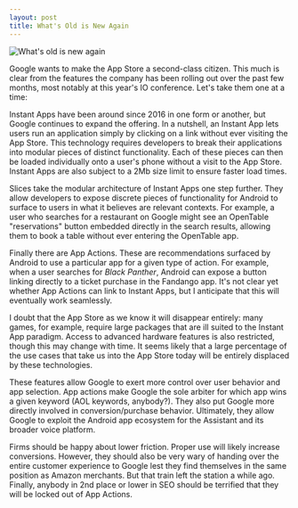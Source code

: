 ```yaml
---
layout: post
title: What's Old is New Again
---
```

![What's old is new
again](http://richardbenjaminrush.com/images/aol-keywords.png)

Google wants to make the App Store a second-class citizen. This much is clear
from the features the company has been rolling out over the past few months,
most notably at this year's IO conference. Let's take them one at a time:

Instant Apps have been around since 2016 in one form or another, but Google
continues to expand the offering. In a nutshell, an Instant App lets users
run an application simply by clicking on a link without ever visiting the App
Store. This technology requires developers to break their applications into
modular pieces of distinct functionality. Each of these pieces can then be
loaded individually onto a user's phone without a visit to the App Store.
Instant Apps are also subject to a 2Mb size limit to ensure faster load times.

Slices take the modular architecture of Instant Apps one step further. They
allow developers to expose discrete pieces of functionality for Android to
surface to users in what it believes are relevant contexts. For example, a user
who searches for a restaurant on Google might see an OpenTable "reservations"
button embedded directly in the search results, allowing them to book a table
without ever entering the OpenTable app.

Finally there are App Actions. These are recommendations surfaced by Android to
use a particular app for a given type of action. For example, when a user
searches for _Black Panther_, Android can expose a button linking directly to a
ticket purchase in the Fandango app. It's not clear yet whether App Actions can
link to Instant Apps, but I anticipate that this will eventually work
seamlessly.

I doubt that the App Store as we know it will disappear entirely: many games,
for example, require large packages that are ill suited to the Instant App
paradigm. Access to advanced hardware features is also restricted, though this
may change with time. It seems likely that a large percentage of the use cases
that take us into the App Store today will be entirely displaced by these
technologies.

These features allow Google to exert more control over user behavior and app
selection. App actions make Google the sole arbiter for which app wins a given
keyword (AOL keywords, anybody?). They also put Google
more directly involved in conversion/purchase behavior. Ultimately, they allow
Google to exploit the Android app ecosystem for the Assistant and its broader
voice platform.

Firms should be happy about lower friction. Proper use will likely increase
conversions. However, they should also be very wary of handing over the entire
customer experience to Google lest they find themselves in the same position as
Amazon merchants. But that train left the station a while ago. Finally, anybody
in 2nd place or lower in SEO should be terrified that they will be locked out of
App Actions.

